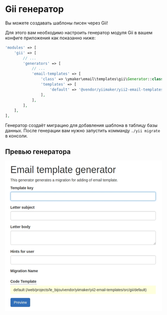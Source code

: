 Gii генератор
=============

Вы можете создавать шаблоны писен через Gii!

Для этого вам необходимо настроить генератор модуля Gii в вашем конфиге приложения
как показанно ниже:

```php
'modules' => [
    'gii' => [
        // ...
        'generators' => [
            // ...
            'email-templates' => [
                'class' => \ymaker\email\templates\gii\Generator::class,
                'templates' => [
                    'default' => '@vendor/yiimaker/yii2-email-templates/src/gii/default',
                ],
            ],
        ],
    ],
],
```

Генератор создаёт миграцию для добавления шаблона в таблицу базы данных.
После генерации вам нужно запустить комманду `./yii migrate` в консоли.

## Превью генератора

![yii2 email templates](../img/gii.jpg "yii2 email templates")
